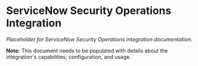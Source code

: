 # ServiceNow Security Operations Integration

*Placeholder for ServiceNow Security Operations integration documentation.*

**Note:** This document needs to be populated with details about the integration's capabilities, configuration, and usage.

